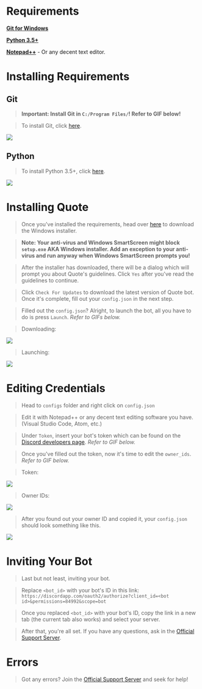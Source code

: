 # Requirements

**[Git for Windows](https://git-scm.com/download/win)**

**[Python 3.5+](https://www.python.org/ftp/python/3.6.5/python-3.6.5.exe)**

**[Notepad++](https://notepad-plus-plus.org/repository/7.x/7.6/npp.7.6.Installer.exe)** - Or any decent text editor.



# Installing Requirements

## Git

> **Important: Install Git in `C:/Program Files/`! Refer to GIF below!**

> To install Git, click [here](https://github.com/git-for-windows/git/releases/download/v2.19.1.windows.1/Git-2.19.1-64-bit.exe).

![](https://i.imgur.com/ggRHDrz.gif)

## Python 

> To install Python 3.5+, click [here](https://www.python.org/ftp/python/3.6.5/python-3.6.5.exe).

![](https://cdn.discordapp.com/attachments/452488096345358346/520734729033613313/unknown.png)


# Installing Quote

> Once you've installed the requirements, head over [here](https://aki-toga.tk/quote) to download the Windows installer.

> **Note: Your anti-virus and Windows SmartScreen might block `setup.exe` AKA Windows installer. Add an exception to your anti-virus and run anyway when Windows SmartScreen prompts you!**

> After the installer has downloaded, there will be a dialog which will prompt you about Quote's guidelines. Click `Yes` after you've read the guidelines to continue.

> Click `Check For Updates` to download the latest version of Quote bot. Once it's complete, fill out your `config.json` in the next step.

> Filled out the `config.json`? Alright, to launch the bot, all you have to do is press `Launch`. *Refer to GIFs below.*

> Downloading:

![](https://i.imgur.com/KUJFu1a.gif)


> Launching:

![](https://i.imgur.com/Whn2DQg.gif)



# Editing Credentials

> Head to `configs` folder and right click on `config.json`

> Edit it with Notepad++ or any decent text editing software you have. (Visual Studio Code, Atom, etc.)

> Under `Token`, insert your bot's token which can be found on the [Discord developers page](https://discordapp.com/developers/applications/me). *Refer to GIF below.*

> Once you've filled out the token, now it's time to edit the `owner_ids`. *Refer to GIF below.*

> Token:

![](http://i.imgur.com/jaxgi2P.gif)


> Owner IDs:

![](http://i.imgur.com/UQxBZfJ.gif)


> After you found out your owner ID and copied it, your `config.json` should look something like this.

![](https://i.imgur.com/MHjaCqh.png)


# Inviting Your Bot

> Last but not least, inviting your bot.

> Replace `<bot_id>` with your bot's ID in this link: `https://discordapp.com/oauth2/authorize?client_id=<bot id>&permissions=84992&scope=bot`

> Once you replaced `<bot_id>` with your bot's ID, copy the link in a new tab (the current tab also works) and select your server.

> After that, you're all set. If you have any questions, ask in the [Official Support Server](https://discord.gg/sbySHxA).



# Errors

> Got any errors? Join the [Official Support Server](https://discord.gg/sbySHxA) and seek for help!
